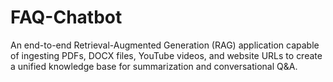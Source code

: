 # FAQ-Chatbot
An end-to-end Retrieval-Augmented Generation (RAG) application capable of ingesting PDFs, DOCX files, YouTube videos, and website URLs to create a unified knowledge base for summarization and conversational Q&amp;A.
